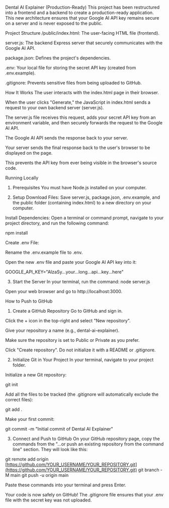 Dental AI Explainer (Production-Ready)
This project has been restructured into a frontend and a backend to create a production-ready application. This new architecture ensures that your Google AI API key remains secure on a server and is never exposed to the public.

Project Structure
/public/index.html: The user-facing HTML file (frontend).

server.js: The backend Express server that securely communicates with the Google AI API.

package.json: Defines the project's dependencies.

.env: Your local file for storing the secret API key (created from .env.example).

.gitignore: Prevents sensitive files from being uploaded to GitHub.

How It Works
The user interacts with the index.html page in their browser.

When the user clicks "Generate," the JavaScript in index.html sends a request to your own backend server (server.js).

The server.js file receives this request, adds your secret API key from an environment variable, and then securely forwards the request to the Google AI API.

The Google AI API sends the response back to your server.

Your server sends the final response back to the user's browser to be displayed on the page.

This prevents the API key from ever being visible in the browser's source code.

Running Locally
1. Prerequisites
You must have Node.js installed on your computer.

2. Setup
Download Files: Save server.js, package.json, .env.example, and the public folder (containing index.html) to a new directory on your computer.

Install Dependencies: Open a terminal or command prompt, navigate to your project directory, and run the following command:

npm install

Create .env File:

Rename the .env.example file to .env.

Open the new .env file and paste your Google AI API key into it:

GOOGLE_API_KEY="AIzaSy...your...long...api...key...here"

3. Start the Server
In your terminal, run the command: node server.js

Open your web browser and go to http://localhost:3000.

How to Push to GitHub
1. Create a GitHub Repository
Go to GitHub and sign in.

Click the + icon in the top-right and select "New repository".

Give your repository a name (e.g., dental-ai-explainer).

Make sure the repository is set to Public or Private as you prefer.

Click "Create repository". Do not initialize it with a README or .gitignore.

2. Initialize Git in Your Project
In your terminal, navigate to your project folder.

Initialize a new Git repository:

git init

Add all the files to be tracked (the .gitignore will automatically exclude the correct files):

git add .

Make your first commit:

git commit -m "Initial commit of Dental AI Explainer"

3. Connect and Push to GitHub
On your GitHub repository page, copy the commands from the "...or push an existing repository from the command line" section. They will look like this:

git remote add origin [https://github.com/YOUR_USERNAME/YOUR_REPOSITORY.git](https://github.com/YOUR_USERNAME/YOUR_REPOSITORY.git)
git branch -M main
git push -u origin main

Paste these commands into your terminal and press Enter.

Your code is now safely on GitHub! The .gitignore file ensures that your .env file with the secret key was not uploaded.
